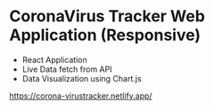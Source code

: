 # CoronaVirus Tracker Web Application (Responsive)
* React Application
* Live Data fetch from API
* Data Visualization using Chart.js

https://corona-virustracker.netlify.app/
